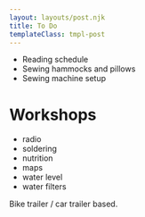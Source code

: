 ```yaml
---
layout: layouts/post.njk
title: To Do
templateClass: tmpl-post
---
```


- Reading schedule
- Sewing hammocks and pillows
- Sewing machine setup

# Workshops
- radio
- soldering
- nutrition
- maps
- water level
- water filters


Bike trailer / car trailer based.

